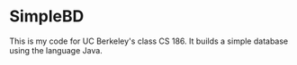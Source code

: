 # SimpleBD
This is my code for UC Berkeley's class CS 186. It builds a simple database using the language Java.
